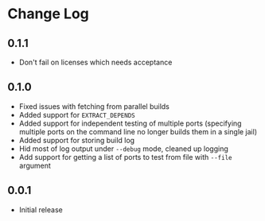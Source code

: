 # Change Log

## 0.1.1

* Don't fail on licenses which needs acceptance

## 0.1.0

* Fixed issues with fetching from parallel builds
* Added support for `EXTRACT_DEPENDS`
* Added support for independent testing of multiple ports (specifying
  multiple ports on the command line no longer builds them in a
  single jail)
* Added support for storing build log
* Hid most of log output under `--debug` mode, cleaned up logging
* Add support for getting a list of ports to test from file with
  `--file` argument

## 0.0.1

* Initial release
